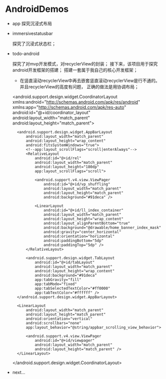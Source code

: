# AndroidDemos

* app
    探究沉浸式布局


* immersivestatusbar

    探究了沉浸式状态栏；
    

* todo-android

    探究了对mvp开发模式，对recyclerView的封装；
    接下来，该项目用于探究android开发框架的搭建；
    搭建一套属于我自己的核心开发框架；
    
    * 在竖直滚动recyclerView中再去嵌套竖直滚动recyclerView是行不通的。
    并且recyclerView的高度有问题，
    正确的做法是用协调布局；
    
    
    <android.support.design.widget.CoordinatorLayout xmlns:android="http://schemas.android.com/apk/res/android"
        xmlns:app="http://schemas.android.com/apk/res-auto"
        android:id="@+id/coordinator_layout"
        android:layout_width="match_parent"
        android:layout_height="match_parent">
    
        <android.support.design.widget.AppBarLayout
            android:layout_width="match_parent"
            android:layout_height="wrap_content"
            android:fitsSystemWindows="true">
            <!--app:layout_scrollFlags="scroll|enterAlways"-->
            <RelativeLayout
                android:id="@+id/rel"
                android:layout_width="match_parent"
                android:layout_height="180dp"
                app:layout_scrollFlags="scroll">
    
                <android.support.v4.view.ViewPager
                    android:id="@+id/vp_shuffling"
                    android:layout_width="match_parent"
                    android:layout_height="match_parent"
                    android:background="#91deca" />
    
                <LinearLayout
                    android:id="@+id/ll_index_container"
                    android:layout_width="match_parent"
                    android:layout_height="wrap_content"
                    android:layout_alignParentBottom="true"
                    android:background="@drawable/home_banner_index_mask"
                    android:gravity="center_horizontal"
                    android:orientation="horizontal"
                    android:paddingBottom="5dp"
                    android:paddingTop="5dp" />
            </RelativeLayout>
    
            <android.support.design.widget.TabLayout
                android:id="@+id/tabLayout"
                android:layout_width="match_parent"
                android:layout_height="wrap_content"
                android:background="#91deca"
                app:tabGravity="fill"
                app:tabMode="fixed"
                app:tabSelectedTextColor="#ff0000"
                app:tabTextColor="#ffffff" />
        </android.support.design.widget.AppBarLayout>
    
        <LinearLayout
            android:layout_width="match_parent"
            android:layout_height="match_parent"
            android:orientation="vertical"
            android:scrollbars="none"
            app:layout_behavior="@string/appbar_scrolling_view_behavior">
    
            <android.support.v4.view.ViewPager
                android:id="@+id/viewpager"
                android:layout_width="match_parent"
                android:layout_height="match_parent" />
        </LinearLayout>
    
    </android.support.design.widget.CoordinatorLayout>


    
    
* next...

